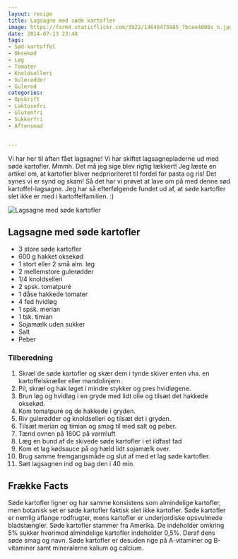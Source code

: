 ```yaml
---
layout: recipe
title: Lagsagne med søde kartofler
image: https://farm4.staticflickr.com/3922/14646475985_7bcee4008c_n.jpg
date: 2014-07-13 23:40
tags:
- Sød-kartoffel
- Oksekød
- Løg
- Tomater
- Knoldselleri
- Gulerødder 
- Gulerod
categories:
- Opskrift
- Laktosefri
- Glutenfri
- Sukkerfri
- Aftensmad


---
```


Vi har her til aften fået lagsagne! Vi har skiftet lagsagnepladerne ud med søde kartofler. Mmmh. Det må jeg sige blev rigtig lækkert! Jeg læste en artikel om, at kartofler bliver nedprioriteret til fordel for pasta og ris! Det synes vi er synd og skam! Så det har vi prøvet at lave om på med denne sød kartoffel-lagsagne. Jeg har så efterfølgende fundet ud af, at søde kartofler slet ikke er med i kartoffelfamilien. :)


![Lagsagne med søde kartofler](https://farm4.staticflickr.com/3922/14646475985_7bcee4008c_z.jpg)


## Lagsagne med søde kartofler 
- 3 store søde kartofler
- 600 g hakket oksekød
- 1 stort eller 2 små alm. løg
- 2 mellemstore gulerødder
- 1/4 knoldselleri
- 2 spsk. tomatpuré
- 1 dåse hakkede tomater
- 4 fed hvidløg
- 1 spsk. merian
- 1 tsk. timian
- Sojamælk uden sukker
- Salt
- Peber



### Tilberedning
1. Skræl de søde kartofler og skær dem i tynde skiver enten vha. en kartoffelskræller eller mandolinjern.
2. Pil, skræl og hak løget i mindre stykker og pres hvidløgene.
3. Brun løg og hvidløg i en gryde med lidt olie og tilsæt det hakkede oksekød.
4. Kom tomatpuré og de hakkede i gryden.
5. Riv gulerødder og knoldselleri og tilsæt det i gryden.
6. Tilsæt merian og timian og smag til med salt og peber.
7. Tænd ovnen på 180C på varmluft
8. Læg en bund af de skivede søde kartofler i et ildfast fad
9. Kom et lag kødsauce på og hæld lidt sojamælk over.
10. Brug samme fremgangsmåde og slut af med et lag søde kartofler. 
11. Sæt lagsagnen ind og bag den i 40 min.









## Frække Facts
Søde kartofler ligner og har samme konsistens som almindelige kartofler, men botanisk set er søde kartofler faktisk slet ikke kartofler. Søde kartofler er nemlig aflange rodfrugter, mens kartofler er underjordiske opsvulmede bladstængler. Søde kartofler stammer fra Amerika. De indeholder omkring 5% sukker hvorimod almindelige kartofler indeholder 0,5%. Deraf dens søde smag og navn. Søde kartofler er desuden rige på A-vitaminer og B-vitaminer samt mineralerne kalium og calcium. 